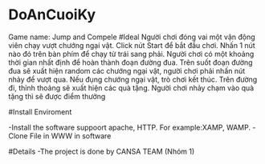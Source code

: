 # DoAnCuoiKy
Game name: Jump and Compele
#Ideal
Người chơi đóng vai một vận động viên chạy vượt chướng ngại vật.
Click nút Start để bắt đầu chơi.
Nhấn 1 nút nào đó trên bàn phím để chạy từ trái sang phải.
Người chơi có một khoảng thời gian nhất định để hoàn thành đoạn đường đua. Trên
suốt đoạn đường đua sẽ xuất hiện random các chướng ngại vật, người chơi phải
nhấn nút nhảy để vượt qua.
Nếu đụng chướng ngại vật, trò chơi kết thúc.
Trên đường đi, thỉnh thoảng sẽ xuất hiện các quà tặng. Người chơi nhảy chạm vào
quà tặng thì sẽ được điểm thưởng

#Install Enviroment

-Install the software suppoort apache, HTTP. For example:XAMP, WAMP.
-Clone File in WWW in software

#Details
-The project is done by CANSA TEAM (Nhóm 1)
